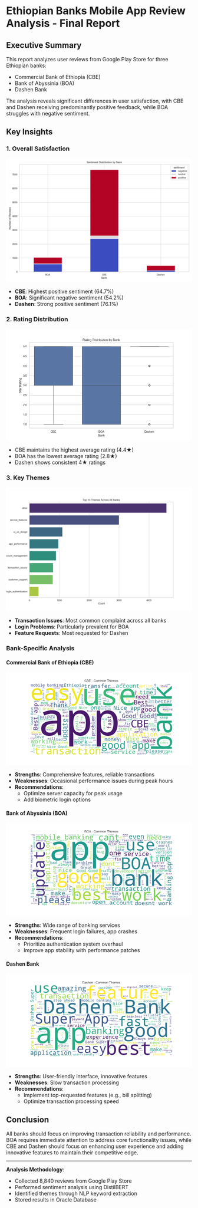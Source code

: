 # Ethiopian Banks Mobile App Review Analysis - Final Report

## Executive Summary
This report analyzes user reviews from Google Play Store for three Ethiopian banks:
- Commercial Bank of Ethiopia (CBE)
- Bank of Abyssinia (BOA)
- Dashen Bank

The analysis reveals significant differences in user satisfaction, with CBE and Dashen receiving predominantly positive feedback, while BOA struggles with negative sentiment.

## Key Insights

### 1. Overall Satisfaction
![Sentiment Distribution](visualizations/sentiment_distribution.png)
- **CBE**: Highest positive sentiment (64.7%)
- **BOA**: Significant negative sentiment (54.2%)
- **Dashen**: Strong positive sentiment (76.1%)

### 2. Rating Distribution
![Rating Distribution](visualizations/rating_distribution.png)
- CBE maintains the highest average rating (4.4★)
- BOA has the lowest average rating (2.8★)
- Dashen shows consistent 4★ ratings

### 3. Key Themes
![Top Themes](visualizations/top_themes.png)
- **Transaction Issues**: Most common complaint across all banks
- **Login Problems**: Particularly prevalent for BOA
- **Feature Requests**: Most requested for Dashen

### Bank-Specific Analysis

#### Commercial Bank of Ethiopia (CBE)
![CBE Themes](visualizations/CBE_themes.png)
- **Strengths**: Comprehensive features, reliable transactions
- **Weaknesses**: Occasional performance issues during peak hours
- **Recommendations**:
  - Optimize server capacity for peak usage
  - Add biometric login options

#### Bank of Abyssinia (BOA)
![BOA Themes](visualizations/BOA_themes.png)
- **Strengths**: Wide range of banking services
- **Weaknesses**: Frequent login failures, app crashes
- **Recommendations**:
  - Prioritize authentication system overhaul
  - Improve app stability with performance patches

#### Dashen Bank
![Dashen Themes](visualizations/Dashen_themes.png)
- **Strengths**: User-friendly interface, innovative features
- **Weaknesses**: Slow transaction processing
- **Recommendations**:
  - Implement top-requested features (e.g., bill splitting)
  - Optimize transaction processing speed

## Conclusion
All banks should focus on improving transaction reliability and performance. BOA requires immediate attention to address core functionality issues, while CBE and Dashen should focus on enhancing user experience and adding innovative features to maintain their competitive edge.

---

**Analysis Methodology**:
- Collected 8,840 reviews from Google Play Store
- Performed sentiment analysis using DistilBERT
- Identified themes through NLP keyword extraction
- Stored results in Oracle Database
